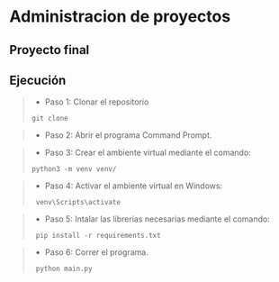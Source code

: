# Administracion de proyectos
## Proyecto final

## Ejecución
>- Paso 1: Clonar el repositorio 
>```
> git clone 
>```

>- Paso 2: Abrir el programa Command Prompt.

>- Paso 3: Crear el ambiente virtual mediante el comando:
>```
> python3 -m venv venv/
>```

>- Paso 4: Activar el ambiente virtual en Windows:
>```
>  venv\Scripts\activate
>```

>- Paso 5: Intalar las librerias necesarias mediante el comando:
>```
>  pip install -r requirements.txt
>```

>- Paso 6: Correr el programa.
>```
>  python main.py
>```